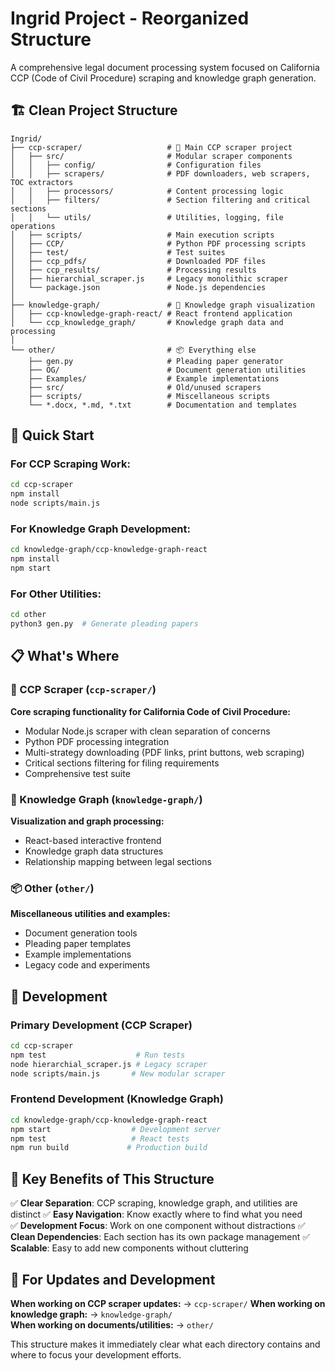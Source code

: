 # Ingrid Project - Reorganized Structure

A comprehensive legal document processing system focused on California CCP (Code of Civil Procedure) scraping and knowledge graph generation.

## 🏗️ Clean Project Structure

```
Ingrid/
├── ccp-scraper/                   # 🎯 Main CCP scraper project
│   ├── src/                       # Modular scraper components
│   │   ├── config/                # Configuration files
│   │   ├── scrapers/              # PDF downloaders, web scrapers, TOC extractors
│   │   ├── processors/            # Content processing logic
│   │   ├── filters/               # Section filtering and critical sections
│   │   └── utils/                 # Utilities, logging, file operations
│   ├── scripts/                   # Main execution scripts
│   ├── CCP/                       # Python PDF processing scripts
│   ├── test/                      # Test suites
│   ├── ccp_pdfs/                  # Downloaded PDF files
│   ├── ccp_results/               # Processing results
│   ├── hierarchial_scraper.js     # Legacy monolithic scraper
│   └── package.json               # Node.js dependencies
│
├── knowledge-graph/               # 🧠 Knowledge graph visualization
│   ├── ccp-knowledge-graph-react/ # React frontend application
│   └── ccp_knowledge_graph/       # Knowledge graph data and processing
│
└── other/                         # 📦 Everything else
    ├── gen.py                     # Pleading paper generator
    ├── OG/                        # Document generation utilities
    ├── Examples/                  # Example implementations
    ├── src/                       # Old/unused scrapers
    ├── scripts/                   # Miscellaneous scripts
    └── *.docx, *.md, *.txt        # Documentation and templates
```

## 🚀 Quick Start

### For CCP Scraping Work:
```bash
cd ccp-scraper
npm install
node scripts/main.js
```

### For Knowledge Graph Development:
```bash
cd knowledge-graph/ccp-knowledge-graph-react
npm install
npm start
```

### For Other Utilities:
```bash
cd other
python3 gen.py  # Generate pleading papers
```

## 📋 What's Where

### 🎯 CCP Scraper (`ccp-scraper/`)
**Core scraping functionality for California Code of Civil Procedure:**
- Modular Node.js scraper with clean separation of concerns
- Python PDF processing integration
- Multi-strategy downloading (PDF links, print buttons, web scraping)
- Critical sections filtering for filing requirements
- Comprehensive test suite

### 🧠 Knowledge Graph (`knowledge-graph/`)
**Visualization and graph processing:**
- React-based interactive frontend
- Knowledge graph data structures
- Relationship mapping between legal sections

### 📦 Other (`other/`)
**Miscellaneous utilities and examples:**
- Document generation tools
- Pleading paper templates
- Example implementations
- Legacy code and experiments

## 🔧 Development

### Primary Development (CCP Scraper)
```bash
cd ccp-scraper
npm test                    # Run tests
node hierarchial_scraper.js # Legacy scraper
node scripts/main.js       # New modular scraper
```

### Frontend Development (Knowledge Graph)
```bash
cd knowledge-graph/ccp-knowledge-graph-react
npm start                  # Development server
npm test                   # React tests
npm run build             # Production build
```

## 📁 Key Benefits of This Structure

✅ **Clear Separation**: CCP scraping, knowledge graph, and utilities are distinct
✅ **Easy Navigation**: Know exactly where to find what you need  
✅ **Development Focus**: Work on one component without distractions
✅ **Clean Dependencies**: Each section has its own package management
✅ **Scalable**: Easy to add new components without cluttering

## 🎯 For Updates and Development

**When working on CCP scraper updates:** → `ccp-scraper/`
**When working on knowledge graph:** → `knowledge-graph/`  
**When working on documents/utilities:** → `other/`

This structure makes it immediately clear what each directory contains and where to focus your development efforts. 